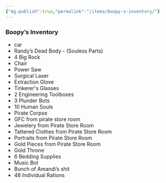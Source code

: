 ```yaml
---
{"dg-publish":true,"permalink":"/items/boopy-s-inventory/"}
---
```


### Boopy’s Inventory
- car 
- Randy’s Dead Body - (Souless Parts)
- 4 Big Rock
- Chair
- Power Saw
- Surgical Laser
- Extraction Glove
- Tinkerer's Glasses
- 2 Engineering Toolboxes
- 3 Plunder Bots
- 10 Human Souls
- Pirate Corpse
- GFC from pirate store room
- Jewelery from Pirate Store Room
- Tattered Clothes from Pirate Store Room
- Portraits from Pirate Store Room
- Gold Pieces from Pirate Store Room
- Gold Throne
- 6 Bedding Supplies
- Music Bot
- Bunch of Amandi’s shit
- 48 Individual Rations